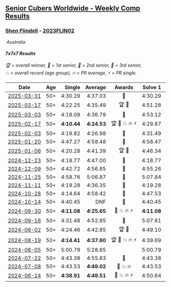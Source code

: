 <style>table {white-space: nowrap;}</style>
<link rel="stylesheet" type="text/css" href="/scw-comp/css/flags.css" />

## [Senior Cubers Worldwide - Weekly Comp Results](/scw-comp/results/)
### [Shen Flindell](README.md) - [2023FLIN02](https://www.worldcubeassociation.org/persons/2023FLIN02?event=777)

<i class="flag flag-AU" />&nbsp;Australia

#### 7x7x7 Results

<span style="white-space: nowrap;">🏆 = overall winner</span>, <span style="white-space: nowrap;">🥇 = 1st senior</span>, <span style="white-space: nowrap;">🥈 = 2nd senior</span>, <span style="white-space: nowrap;">🥉 = 3rd senior</span>, <span style="white-space: nowrap;">💥 = overall record (age group)</span>, <span style="white-space: nowrap;">🔥 = PR average</span>, <span style="white-space: nowrap;">⚡ = PR single</span>.

| Date | Age | Single | Average | Awards | Solve 1 | Solve 2 | Solve 3 | Video |
| :--: | :--: | --: | --: | :--: | --: | --: | --: | :-- |
| [2025-03-31](../../results/2025-03-31/777.md) | 50+ | 4:30.29 | 4:37.03 | 🥈 | 4:30.29 | 4:49.61 | 4:31.19 | [Desktop](https://www.facebook.com/events/1215716510554915/permalink/1224770869649479) / [Mobile](https://m.facebook.com/events/1215716510554915?view=permalink&id=1224770869649479) |
| [2025-03-17](../../results/2025-03-17/777.md) | 50+ | 4:22.25 | 4:35.49 | 🏆 🥇 | 4:51.28 | 4:32.95 | 4:22.25 | [Desktop](https://www.facebook.com/events/640124968972990/permalink/647241218261365) / [Mobile](https://m.facebook.com/events/640124968972990?view=permalink&id=647241218261365) |
| [2025-03-03](../../results/2025-03-03/777.md) | 50+ | 4:18.09 | 4:36.79 | 🥈 | 4:53.12 | 4:39.17 | 4:18.09 | [Desktop](https://www.facebook.com/events/1658275441710851/permalink/1662795591258836) / [Mobile](https://m.facebook.com/events/1658275441710851?view=permalink&id=1662795591258836) |
| [2025-02-17](../../results/2025-02-17/777.md) | 50+ | **4:10.44** | **4:24.53** | 🏆 🥇 💥 🔥 ⚡ | 4:29.87 | 4:33.28 | **4:10.44** | [Desktop](https://www.facebook.com/745394767/videos/638761358752938) / [Mobile](https://m.facebook.com/745394767/videos/638761358752938) |
| [2025-02-03](../../results/2025-02-03/777.md) | 50+ | 4:19.82 | 4:26.98 | 🥈 | 4:31.49 | 4:29.64 | 4:19.82 | [Desktop](https://www.facebook.com/745394767/videos/1151224613051965) / [Mobile](https://m.facebook.com/745394767/videos/1151224613051965) |
| [2025-01-20](../../results/2025-01-20/777.md) | 50+ | 4:47.27 | 4:58.48 | 🥈 | 4:58.47 | 4:47.27 | 5:09.70 | [Desktop](https://www.facebook.com/745394767/videos/3911441135767100) / [Mobile](https://m.facebook.com/745394767/videos/3911441135767100) |
| [2025-01-06](../../results/2025-01-06/777.md) | 50+ | 4:20.28 | 4:41.39 | 🏆 🥇 | 4:46.34 | 4:20.28 | 4:57.56 | [Desktop](https://www.facebook.com/745394767/videos/564335779920731) / [Mobile](https://m.facebook.com/745394767/videos/564335779920731) |
| [2024-12-23](../../results/2024-12-23/777.md) | 50+ | 4:18.77 | 4:47.00 | 🥈 | 4:18.77 | 4:48.20 | 5:14.04 | [Desktop](https://www.facebook.com/745394767/videos/1305757324089114) / [Mobile](https://m.facebook.com/745394767/videos/1305757324089114) |
| [2024-12-09](../../results/2024-12-09/777.md) | 50+ | 4:42.72 | 4:56.85 | 🥉 | 4:55.26 | 5:12.57 | 4:42.72 | [Desktop](https://www.facebook.com/745394767/videos/859060476435854) / [Mobile](https://m.facebook.com/745394767/videos/859060476435854) |
| [2024-11-25](../../results/2024-11-25/777.md) | 50+ | 4:58.76 | 5:06.87 | 🥉 | 5:07.84 | 5:14.01 | 4:58.76 | [Desktop](https://www.facebook.com/745394767/videos/2046050842534793) / [Mobile](https://m.facebook.com/745394767/videos/2046050842534793) |
| [2024-11-11](../../results/2024-11-11/777.md) | 50+ | 4:19.28 | 4:36.35 | 🥈 | 4:19.28 | 4:41.00 | 4:48.77 | [Desktop](https://www.facebook.com/745394767/videos/1395108131467967) / [Mobile](https://m.facebook.com/745394767/videos/1395108131467967) |
| [2024-10-28](../../results/2024-10-28/777.md) | 50+ | 4:14.64 | 4:58.42 | 🥉 | 4:47.53 | 4:14.64 | 5:53.10 | [Desktop](https://www.facebook.com/745394767/videos/794307596114097) / [Mobile](https://m.facebook.com/745394767/videos/794307596114097) |
| [2024-10-14](../../results/2024-10-14/777.md) | 50+ | 4:40.45 | DNF | 🥉 | 4:40.45 | 4:45.53 | DNF | [Desktop](https://www.facebook.com/745394767/videos/1746571839436898) / [Mobile](https://m.facebook.com/745394767/videos/1746571839436898) |
| [2024-09-30](../../results/2024-09-30/777.md) | 50+ | **4:11.08** | **4:25.65** | 🥈 💥 🔥 ⚡ | **4:11.08** | 4:30.22 | 4:35.66 | [Desktop](https://www.facebook.com/745394767/videos/1993203487792438) / [Mobile](https://m.facebook.com/745394767/videos/1993203487792438) |
| [2024-09-16](../../results/2024-09-16/777.md) | 50+ | 4:31.48 | 4:52.95 | 🥈 | 5:07.81 | 4:31.48 | 4:59.55 | [Desktop](https://www.facebook.com/745394767/videos/874214041002147) / [Mobile](https://m.facebook.com/745394767/videos/874214041002147) |
| [2024-09-02](../../results/2024-09-02/777.md) | 50+ | 4:24.46 | 4:42.85 | 🏆 🥇 | 4:49.10 | 4:55.00 | 4:24.46 | [Desktop](https://www.facebook.com/745394767/videos/3724325967826582) / [Mobile](https://m.facebook.com/745394767/videos/3724325967826582) |
| [2024-08-19](../../results/2024-08-19/777.md) | 50+ | **4:14.41** | **4:37.60** | 🏆 🥇 💥 🔥 ⚡ | 4:39.69 | **4:14.41** | 4:58.69 | [Desktop](https://www.facebook.com/745394767/videos/3009707042505640) / [Mobile](https://m.facebook.com/745394767/videos/3009707042505640) |
| [2024-08-05](../../results/2024-08-05/777.md) | 50+ | 5:00.79 | 5:28.85 |  | 5:00.79 | 5:24.33 | 6:01.43 | [Desktop](https://www.facebook.com/745394767/videos/1013357320235135) / [Mobile](https://m.facebook.com/745394767/videos/1013357320235135) |
| [2024-07-22](../../results/2024-07-22/777.md) | 50+ | 4:43.38 | 4:55.83 | 🥈 | 4:43.38 | 5:08.67 | 4:55.44 | [Desktop](https://www.facebook.com/events/785148847162745/permalink/790802646597365) / [Mobile](https://m.facebook.com/events/785148847162745?view=permalink&id=790802646597365) |
| [2024-07-08](../../results/2024-07-08/777.md) | 50+ | 4:43.53 | **4:49.02** | 🥈 💥 🔥 | 4:43.53 | 4:55.68 | 4:47.84 | [Desktop](https://www.facebook.com/745394767/videos/496217493094606) / [Mobile](https://m.facebook.com/745394767/videos/496217493094606) |
| [2024-06-24](../../results/2024-06-24/777.md) | 50+ | **4:38.91** | **4:49.51** | 🥉 💥 🔥 ⚡ | 4:50.64 | 4:58.99 | **4:38.91** | [Desktop](https://www.facebook.com/745394767/videos/1375259303865056) / [Mobile](https://m.facebook.com/745394767/videos/1375259303865056) |


<!-- Global site tag (gtag.js) - Google Analytics -->
<script async src="https://www.googletagmanager.com/gtag/js?id=UA-86348435-3"></script>
<script>window.dataLayer = window.dataLayer || []; function gtag() {dataLayer.push(arguments);} gtag('js', new Date()); gtag('config', 'UA-86348435-3');</script>
